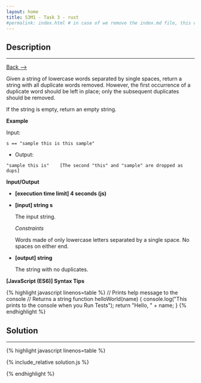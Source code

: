 ```yaml
---
layout: home
title: S3M1 - Task 3 - rust
#permalink: index.html # in case of we remove the index.md file, this doc will be the index page
---
```


<div class="row">
<div class="columnStmt" markdown="1">

##  Description
------

[Back --> ](../README.md)

Given a string of lowercase words separated by single spaces, return a string with all duplicate words removed. However, the first occurrence of a duplicate word should be left in place; only the subsequent duplicates should be removed.

If the string is empty, return an empty string.

**Example**

Input:

```
s == "sample this is this sample"
```

-   Output:

```
"sample this is"    [The second "this" and "sample" are dropped as dups] 
```

**Input/Output**

* **[execution time limit] 4 seconds (js)**

* **[input] string s**

    The input string.

    *Constraints*

    Words made of only lowercase letters separated by a single space. No spaces on either end.

* **[output] string**

    The string with no duplicates.

**[JavaScript (ES6)] Syntax Tips**

{% highlight javascript linenos=table %}
// Prints help message to the console
// Returns a string
function helloWorld(name) {
    console.log("This prints to the console when you Run Tests");
    return "Hello, " + name;
}
{% endhighlight %}

</div>
<div class="columnSol" markdown="1">

## Solution
------

{% highlight javascript linenos=table %}

{% include_relative solution.js %}

{% endhighlight %}

</div>
</div>